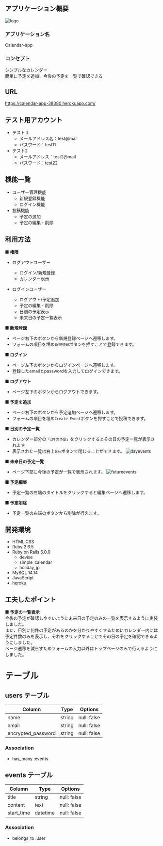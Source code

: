 ## アプリケーション概要
![logo](https://user-images.githubusercontent.com/111602501/194476696-30ffc79c-cebd-4ef5-ba5f-5e5e85ccf709.png)
### アプリケーション名
Calendar-app
### コンセプト
シンプルなカレンダー  
簡単に予定を追加、今後の予定を一覧で確認できる

## URL
https://calendar-app-38380.herokuapp.com/

## テスト用アカウント
  - テスト１
    - メールアドレス名：test@mail
    - パスワード：test11
  - テスト2
    - メールアドレス：test2@mail
    - パスワード：test22

## 機能一覧
- ユーザー管理機能
	- 新規登録機能
	- ログイン機能
- 投稿機能
  - 予定の追加
  - 予定の編集・削除

## 利用方法
**■ 権限** <br>
- ログアウトユーザー
  - ログイン/新規登録
  - カレンダー表示

- ログインユーザー
  - ログアウト/予定追加
  - 予定の編集・削除
  - 日別の予定表示
  - 未来日の予定一覧表示

**■ 新規登録** <br>
- ページ右下のボタンから新規登録ページへ遷移します。
- フォームの項目を埋め`新規登録`ボタンを押すことで登録できます。

**■ ログイン** <br>
- ページ左下のボタンからログインページへ遷移します。
- 登録したemailとpasswordを入力してログインできます。

**■ ログアウト** <br>
- ページ左下のボタンからログアウトできます。

**■ 予定を追加** <br>
- ページ右下のボタンから予定追加ページへ遷移します。
- フォームの項目を埋め`Create Event`ボタンを押すことで投稿できます。

**■ 日別の予定一覧** <br>
- カレンダー部分の`「◯件の予定」`をクリックするとその日の予定一覧が表示されます。
- 表示された一覧は右上の`×`ボタンで閉じることができます。
![dayevents](https://user-images.githubusercontent.com/111602501/194478199-76b5f37e-7a6f-4617-999e-d6877471a126.gif)

**■ 未来日の予定一覧** <br>
- ページ下部に今後の予定が一覧で表示されます。
![futureevents](https://user-images.githubusercontent.com/111602501/194478509-f3bd1613-32cd-4abf-a237-1a305226325f.png)

**■ 予定編集** <br>
- 予定一覧の左端のタイトルをクリックすると編集ページへ遷移します。

**■ 予定削除** <br>
- 予定一覧の右端のボタンから削除が行えます。

## 開発環境
- HTML,CSS
- Ruby 2.6.5
- Ruby on Rails 6.0.0
  - devise
  - simple_calendar
  - holiday_jp
- MySQL 14.14
- JavaScript
- heroku

## 工夫したポイント
**■ 予定の一覧表示** <br>
今後の予定が確認しやすいように未来日の予定のみの一覧を表示するように実装しました。  
また、日別に何件の予定があるのかを分かりやすくするためにカレンダー内には予定件数のみを表示し、それをクリックすることでその日の予定を確認できるようにしました。  
ページ遷移を減らすためフォームの入力以外はトップページのみで行えるようにしました。


# テーブル
## users テーブル

| Column             | Type   | Options     |
| ------------------ | ------ | ----------- |
| name               | string | null: false |
| email              | string | null: false |
| encrypted_password | string | null: false |

### Association

- has_many :events

## events テーブル

| Column     | Type       | Options                        |
| ---------- | ---------- | ------------------------------ |
| title      | string     | null: false                    |
| content    | text       | null: false                    |
| start_time | datetime   | null: false                    |

### Association

- belongs_to :user